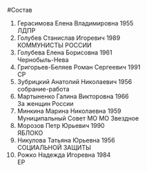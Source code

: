 #Состав
1. Герасимова Елена Владимировна 1955   
    ЛДПР
2. Голубев Станислав Игоревич 1989   
    КОММУНИСТЫ РОССИИ
3. Голубева Елена Борисовна 1961   
    Чернобыль-Нева
4. Григорьев-Беляев Роман Сергеевич 1991   
    СР
5. Зубрицкий Анатолий Николаевич 1956   
    собрание-работа
6. Мартыненко Галина Викторовна 1966   
    За женщин России
7. Минкина Марина Николаевна 1959   
    Муниципальный Совет МО МО Звездное
8. Морозов Петр Юрьевич 1990   
    ЯБЛОКО
9. Никулова Татьяна Юрьевна 1956   
    СОЦИАЛЬНОЙ ЗАЩИТЫ
10. Рожко Надежда Игоревна 1984   
    ЕР
